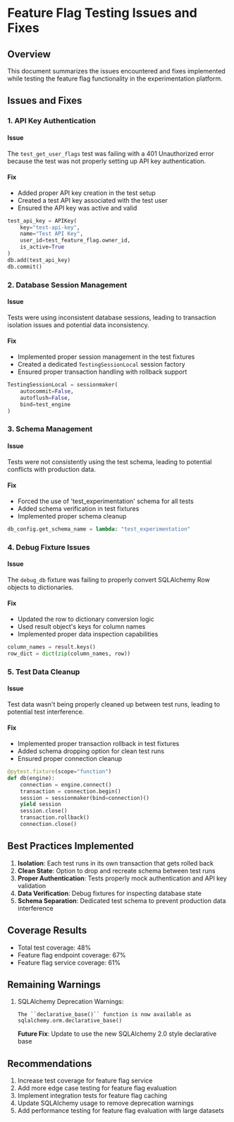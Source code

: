 # Feature Flag Testing Issues and Fixes

## Overview
This document summarizes the issues encountered and fixes implemented while testing the feature flag functionality in the experimentation platform.

## Issues and Fixes

### 1. API Key Authentication
#### Issue
The `test_get_user_flags` test was failing with a 401 Unauthorized error because the test was not properly setting up API key authentication.

#### Fix
- Added proper API key creation in the test setup
- Created a test API key associated with the test user
- Ensured the API key was active and valid
```python
test_api_key = APIKey(
    key="test-api-key",
    name="Test API Key",
    user_id=test_feature_flag.owner_id,
    is_active=True
)
db.add(test_api_key)
db.commit()
```

### 2. Database Session Management
#### Issue
Tests were using inconsistent database sessions, leading to transaction isolation issues and potential data inconsistency.

#### Fix
- Implemented proper session management in the test fixtures
- Created a dedicated `TestingSessionLocal` session factory
- Ensured proper transaction handling with rollback support
```python
TestingSessionLocal = sessionmaker(
    autocommit=False,
    autoflush=False,
    bind=test_engine
)
```

### 3. Schema Management
#### Issue
Tests were not consistently using the test schema, leading to potential conflicts with production data.

#### Fix
- Forced the use of 'test_experimentation' schema for all tests
- Added schema verification in test fixtures
- Implemented proper schema cleanup
```python
db_config.get_schema_name = lambda: "test_experimentation"
```

### 4. Debug Fixture Issues
#### Issue
The `debug_db` fixture was failing to properly convert SQLAlchemy Row objects to dictionaries.

#### Fix
- Updated the row to dictionary conversion logic
- Used result object's keys for column names
- Implemented proper data inspection capabilities
```python
column_names = result.keys()
row_dict = dict(zip(column_names, row))
```

### 5. Test Data Cleanup
#### Issue
Test data wasn't being properly cleaned up between test runs, leading to potential test interference.

#### Fix
- Implemented proper transaction rollback in test fixtures
- Added schema dropping option for clean test runs
- Ensured proper connection cleanup
```python
@pytest.fixture(scope="function")
def db(engine):
    connection = engine.connect()
    transaction = connection.begin()
    session = sessionmaker(bind=connection)()
    yield session
    session.close()
    transaction.rollback()
    connection.close()
```

## Best Practices Implemented

1. **Isolation**: Each test runs in its own transaction that gets rolled back
2. **Clean State**: Option to drop and recreate schema between test runs
3. **Proper Authentication**: Tests properly mock authentication and API key validation
4. **Data Verification**: Debug fixtures for inspecting database state
5. **Schema Separation**: Dedicated test schema to prevent production data interference

## Coverage Results
- Total test coverage: 48%
- Feature flag endpoint coverage: 67%
- Feature flag service coverage: 61%

## Remaining Warnings

1. SQLAlchemy Deprecation Warnings:
   ```
   The ``declarative_base()`` function is now available as sqlalchemy.orm.declarative_base()
   ```
   **Future Fix**: Update to use the new SQLAlchemy 2.0 style declarative base

## Recommendations

1. Increase test coverage for feature flag service
2. Add more edge case testing for feature flag evaluation
3. Implement integration tests for feature flag caching
4. Update SQLAlchemy usage to remove deprecation warnings
5. Add performance testing for feature flag evaluation with large datasets
